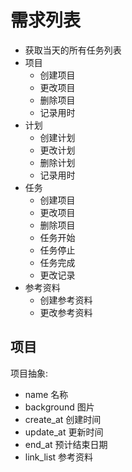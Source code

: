 # 需求列表
- 获取当天的所有任务列表
- 项目
  - 创建项目
  - 更改项目
  - 删除项目
  - 记录用时
- 计划
  - 创建计划
  - 更改计划
  - 删除计划
  - 记录用时
- 任务
  - 创建项目
  - 更改项目
  - 删除项目
  - 任务开始
  - 任务停止
  - 任务完成
  - 更改记录
- 参考资料
  - 创建参考资料
  - 更改参考资料
  
## 项目

项目抽象:
- name 名称
- background 图片
- create_at 创建时间
- update_at 更新时间
- end_at 预计结束日期
- link_list 参考资料
